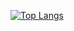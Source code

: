 [![Top Langs](https://github-readme-stats.vercel.app/api/top-langs/?username=victoryosiobe&layout=compact&hide=scss,vue&theme=prussian)](https://github.com/anuraghazra/github-readme-stats)
